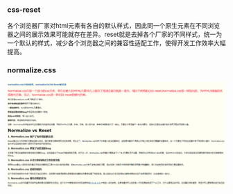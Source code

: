 ### css-reset
各个浏览器厂家对html元素有各自的默认样式，因此同一个原生元素在不同浏览器之间的展示效果可能就存在差异。reset就是去掉各个厂家的不同样式，统一为一个默认的样式，减少各个浏览器之间的兼容性适配工作，使得开发工作效率大幅提高。
### normalize.css
![1554952370376](assets/1554952370376.png)